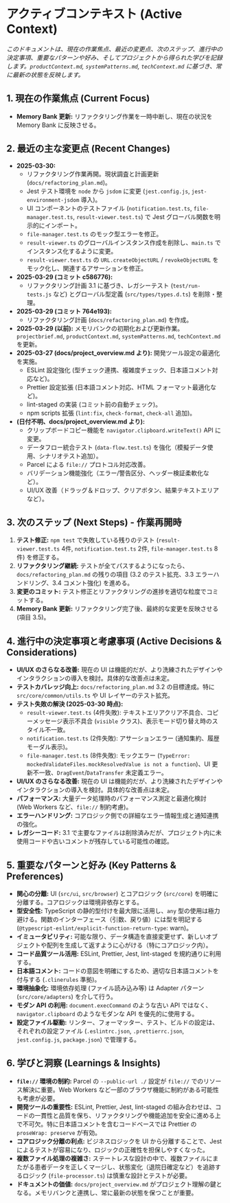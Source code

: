 # アクティブコンテキスト (Active Context)

_このドキュメントは、現在の作業焦点、最近の変更点、次のステップ、進行中の決定事項、重要なパターンや好み、そしてプロジェクトから得られた学びを記録します。`productContext.md`, `systemPatterns.md`, `techContext.md` に基づき、常に最新の状態を反映します。_

## 1. 現在の作業焦点 (Current Focus)

- **Memory Bank 更新:** リファクタリング作業を一時中断し、現在の状況を Memory Bank に反映させる。

## 2. 最近の主な変更点 (Recent Changes)

- **2025-03-30:**
  - リファクタリング作業再開。現状調査と計画更新 (`docs/refactoring_plan.md`)。
  - Jest テスト環境を `node` から `jsdom` に変更 (`jest.config.js`, `jest-environment-jsdom` 導入)。
  - UI コンポーネントのテストファイル (`notification.test.ts`, `file-manager.test.ts`, `result-viewer.test.ts`) で Jest グローバル関数を明示的にインポート。
  - `file-manager.test.ts` のモック型エラーを修正。
  - `result-viewer.ts` のグローバルインスタンス作成を削除し、`main.ts` でインスタンス化するように変更。
  - `result-viewer.test.ts` の `URL.createObjectURL` / `revokeObjectURL` をモック化し、関連するアサーションを修正。
- **2025-03-29 (コミット c586776):**
  - リファクタリング計画 3.1 に基づき、レガシーテスト (`test/run-tests.js` など) とグローバル型定義 (`src/types/types.d.ts`) を削除・整理。
- **2025-03-29 (コミット 764e193):**
  - リファクタリング計画 (`docs/refactoring_plan.md`) を作成。
- **2025-03-29 (以前):** メモリバンクの初期化および更新作業。`projectbrief.md`, `productContext.md`, `systemPatterns.md`, `techContext.md` を更新。
- **2025-03-27 (docs/project_overview.md より):** 開発ツール設定の最適化を実施。
  - ESLint 設定強化 (型チェック連携、複雑度チェック、日本語コメント対応など)。
  - Prettier 設定拡張 (日本語コメント対応、HTML フォーマット最適化など)。
  - lint-staged の実装 (コミット前の自動チェック)。
  - npm scripts 拡張 (`lint:fix`, `check-format`, `check-all` 追加)。
- **(日付不明、docs/project_overview.md より):**
  - クリップボードコピー機能を `navigator.clipboard.writeText()` API に変更。
  - データフロー統合テスト (`data-flow.test.ts`) を強化（模擬データ使用、シナリオテスト追加）。
  - Parcel による `file://` プロトコル対応改善。
  - バリデーション機能強化（エラー/警告区分、ヘッダー検証柔軟化など）。
  - UI/UX 改善（ドラッグ＆ドロップ、クリアボタン、結果テキストエリアなど）。

## 3. 次のステップ (Next Steps) - 作業再開時

1.  **テスト修正:** `npm test` で失敗している残りのテスト (`result-viewer.test.ts` 4件, `notification.test.ts` 2件, `file-manager.test.ts` 8件) を修正する。
2.  **リファクタリング継続:** テストが全てパスするようになったら、`docs/refactoring_plan.md` の残りの項目 (3.2 のテスト拡充、3.3 エラーハンドリング、3.4 コメント強化) を進める。
3.  **変更のコミット:** テスト修正とリファクタリングの進捗を適切な粒度でコミットする。
4.  **Memory Bank 更新:** リファクタリング完了後、最終的な変更を反映させる (項目 3.5)。

## 4. 進行中の決定事項と考慮事項 (Active Decisions & Considerations)

- **UI/UX のさらなる改善:** 現在の UI は機能的だが、より洗練されたデザインやインタラクションの導入を検討。具体的な改善点は未定。
- **テストカバレッジ向上:** `docs/refactoring_plan.md` 3.2 の目標達成。特に `src/core/common/utils.ts` や UI レイヤーのテスト拡充。
- **テスト失敗の解決 (2025-03-30 時点):**
    - `result-viewer.test.ts` (4件失敗): テキストエリアクリア不具合、コピーメッセージ表示不具合 (`visible` クラス)、表示モード切り替え時のスタイル不一致。
    - `notification.test.ts` (2件失敗): アサーションエラー (通知集約、履歴モーダル表示)。
    - `file-manager.test.ts` (8件失敗): モックエラー (`TypeError: mockedValidateFiles.mockResolvedValue is not a function`)、UI 更新不一致、`DragEvent`/`DataTransfer` 未定義エラー。
- **UI/UX のさらなる改善:** 現在の UI は機能的だが、より洗練されたデザインやインタラクションの導入を検討。具体的な改善点は未定。
- **パフォーマンス:** 大量データ処理時のパフォーマンス測定と最適化検討 (Web Workers など、`file://` 制約考慮)。
- **エラーハンドリング:** コアロジック側での詳細なエラー情報生成と通知連携の強化。
- **レガシーコード:** 3.1 で主要なファイルは削除済みだが、プロジェクト内に未使用コードや古いコメントが残存している可能性の確認。

## 5. 重要なパターンと好み (Key Patterns & Preferences)

- **関心の分離:** UI (`src/ui`, `src/browser`) とコアロジック (`src/core`) を明確に分離する。コアロジックは環境非依存とする。
- **型安全性:** TypeScript の静的型付けを最大限に活用し、`any` 型の使用は極力避ける。関数のインターフェース（引数、戻り値）には型を明記する (`@typescript-eslint/explicit-function-return-type`: warn)。
- **イミュータビリティ:** 可能な限り、データ構造を直接変更せず、新しいオブジェクトや配列を生成して返すように心がける（特にコアロジック内）。
- **コード品質ツール活用:** ESLint, Prettier, Jest, lint-staged を規約通りに利用する。
- **日本語コメント:** コードの意図を明確にするため、適切な日本語コメントを付与する (`.clinerules` 準拠)。
- **環境抽象化:** 環境依存処理 (ファイル読み込み等) は Adapter パターン (`src/core/adapters`) を介して行う。
- **モダン API の利用:** `document.execCommand` のような古い API ではなく、`navigator.clipboard` のようなモダンな API を優先的に使用する。
- **設定ファイル駆動:** リンター、フォーマッター、テスト、ビルドの設定は、それぞれの設定ファイル (`.eslintrc.json`, `.prettierrc.json`, `jest.config.js`, `package.json`) で管理する。

## 6. 学びと洞察 (Learnings & Insights)

- **`file://` 環境の制約:** Parcel の `--public-url ./` 設定が `file://` でのリソース解決に重要。Web Workers など一部のブラウザ機能に制約がある可能性も考慮が必要。
- **開発ツールの重要性:** ESLint, Prettier, Jest, lint-staged の組み合わせは、コードの一貫性と品質を保ち、リファクタリングや機能追加を安全に進める上で不可欠。特に日本語コメントを含むコードベースでは Prettier の `proseWrap: preserve` が有効。
- **コアロジック分離の利点:** ビジネスロジックを UI から分離することで、Jest によるテストが容易になり、ロジックの正確性を担保しやすくなった。
- **複数ファイル処理の複雑さ:** ステートレスな設計の中で、複数ファイルにまたがる患者データを正しくマージし、状態変化（退院日確定など）を追跡するロジック (`file-processor.ts`) は慎重な設計とテストが必要。
- **ドキュメントの価値:** `docs/project_overview.md` がプロジェクト理解の鍵となる。メモリバンクと連携し、常に最新の状態を保つことが重要。
